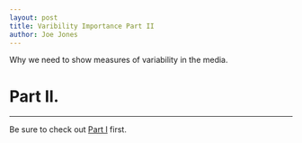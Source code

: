 ```yaml
---
layout: post
title: Varibility Importance Part II
author: Joe Jones
---
```


Why we need to show measures of variability in the media.  

# Part II.
-----

Be sure to check out [Part I](https://josephjonesphd.com/Variability1/) first. 
